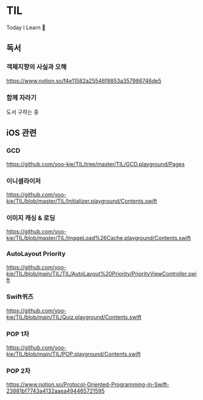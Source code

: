 # TIL
Today I Learn 🤔

## 독서
### 객체지향의 사실과 오해
https://www.notion.so/f4e11582a25546f8853a357986746de5

### 함께 자라기
도서 구하는 중

## iOS 관련
### GCD
https://github.com/yoo-kie/TIL/tree/master/TIL/GCD.playground/Pages

### 이니셜라이저 
https://github.com/yoo-kie/TIL/blob/master/TIL/Initializer.playground/Contents.swift

### 이미지 캐싱 & 로딩
https://github.com/yoo-kie/TIL/blob/master/TIL/ImageLoad%26Cache.playground/Contents.swift

### AutoLayout Priority
https://github.com/yoo-kie/TIL/blob/main/TIL/TIL/AutoLayout%20Priority/PriorityViewController.swift

### Swift퀴즈
https://github.com/yoo-kie/TIL/blob/main/TIL/Quiz.playground/Contents.swift

### POP 1차
https://github.com/yoo-kie/TIL/blob/main/TIL/POP.playground/Contents.swift

### POP 2차
https://www.notion.so/Protocol-Oriented-Programming-in-Swift-23881bf7743a4132aaea494465721595
